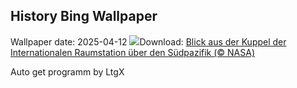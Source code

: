 ## History Bing Wallpaper
Wallpaper date: 2025-04-12
![](https://www.bing.com/th?id=OHR.SpaceFlight_DE-DE4206523074_UHD.jpg&w=1000)Download: [Blick aus der Kuppel der Internationalen Raumstation über den Südpazifik (© NASA)](https://www.bing.com/th?id=OHR.SpaceFlight_DE-DE4206523074_UHD.jpg)

Auto get programm by LtgX
